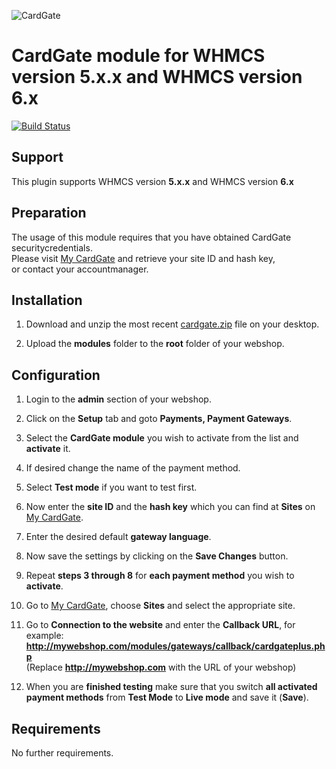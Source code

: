 ![CardGate](https://cdn.curopayments.net/thumb/200/logos/cardgate.png)

# CardGate module for WHMCS version **5.x.x** and WHMCS version **6.x**

[![Build Status](https://travis-ci.org/cardgate/whmcs.svg?branch=master)](https://travis-ci.org/cardgate/whmcs)

## Support

This plugin supports WHMCS version **5.x.x** and WHMCS version **6.x**

## Preparation

The usage of this module requires that you have obtained CardGate securitycredentials.  
Please visit [My CardGate](https://my.cardgate.com/) and retrieve your site ID and hash key,  
or contact your accountmanager.

## Installation

1. Download and unzip the most recent [cardgate.zip](https://github.com/cardgate/whmcs/releases/) file on your desktop.

2. Upload the **modules** folder to the **root** folder of your webshop.
## Configuration

1. Login to the **admin** section of your webshop.

2. Click on the **Setup** tab and goto **Payments, Payment Gateways**.

3. Select the **CardGate module** you wish to activate from the list and **activate** it. 

4. If desired change the name of the payment method.

5. Select **Test mode** if you want to test first.

6. Now enter the **site ID** and the **hash key** which you can find at **Sites** on [My CardGate](https://my.cardgate.com/).

7. Enter the desired default **gateway language**.

8. Now save the settings by clicking on the **Save Changes** button.

9. Repeat **steps 3 through 8** for **each payment method** you wish to **activate**.

10. Go to [My CardGate](https://my.cardgate.com/), choose **Sites** and select the appropriate site.

11. Go to **Connection to the website** and enter the **Callback URL**, for example:  
    **http://mywebshop.com/modules/gateways/callback/cardgateplus.php**  
    (Replace **http://mywebshop.com** with the URL of your webshop)    

12. When you are **finished testing** make sure that you switch **all activated payment methods** from **Test Mode** to **Live mode** and save it (**Save**).

## Requirements

No further requirements.
